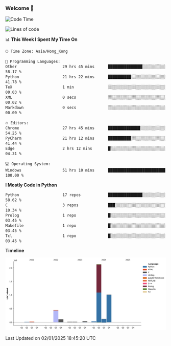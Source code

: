 ### Welcome 👋

<!--START_SECTION:waka-->
![Code Time](http://img.shields.io/badge/Code%20Time-1%2C259%20hrs%2038%20mins-blue)

![Lines of code](https://img.shields.io/badge/From%20Hello%20World%20I%27ve%20Written-3.9%20million%20lines%20of%20code-blue)

📊 **This Week I Spent My Time On** 

```text
🕑︎ Time Zone: Asia/Hong_Kong

💬 Programming Languages: 
Other                    29 hrs 45 mins      ███████████████░░░░░░░░░░   58.17 % 
Python                   21 hrs 22 mins      ██████████░░░░░░░░░░░░░░░   41.78 % 
TeX                      1 min               ░░░░░░░░░░░░░░░░░░░░░░░░░   00.03 % 
XML                      0 secs              ░░░░░░░░░░░░░░░░░░░░░░░░░   00.02 % 
Markdown                 0 secs              ░░░░░░░░░░░░░░░░░░░░░░░░░   00.00 % 

🔥 Editors: 
Chrome                   27 hrs 45 mins      ██████████████░░░░░░░░░░░   54.25 % 
PyCharm                  21 hrs 12 mins      ██████████░░░░░░░░░░░░░░░   41.44 % 
Edge                     2 hrs 12 mins       █░░░░░░░░░░░░░░░░░░░░░░░░   04.31 % 

💻 Operating System: 
Windows                  51 hrs 10 mins      █████████████████████████   100.00 % 
```

**I Mostly Code in Python** 

```text
Python                   17 repos            ███████████████░░░░░░░░░░   58.62 % 
C                        3 repos             ███░░░░░░░░░░░░░░░░░░░░░░   10.34 % 
Prolog                   1 repo              █░░░░░░░░░░░░░░░░░░░░░░░░   03.45 % 
Makefile                 1 repo              █░░░░░░░░░░░░░░░░░░░░░░░░   03.45 % 
Tcl                      1 repo              █░░░░░░░░░░░░░░░░░░░░░░░░   03.45 % 
```



**Timeline**

![Lines of Code chart](https://raw.githubusercontent.com/xhj2501/xhj2501/main/assets/bar_graph.png)


 Last Updated on 02/01/2025 18:45:20 UTC
<!--END_SECTION:waka-->

